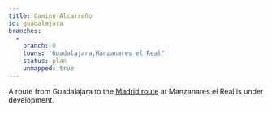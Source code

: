 ```yaml
---
title: Camino Alcarreño
id: guadalajara
branches:
  -
    branch: 0
    towns: "Guadalajara,Manzanares el Real"
    status: plan
    unmapped: true
---
```


A route from Guadalajara to the [Madrid route][0] at Manzanares el Real is under development.

[0]: madrid.html